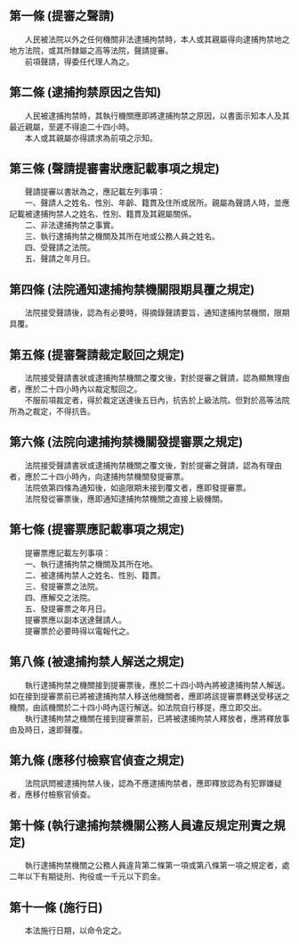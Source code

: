 第一條 (提審之聲請)
-------------------
　　人民被法院以外之任何機關非法逮捕拘禁時，本人或其親屬得向逮捕拘禁地之地方法院，或其所隸屬之高等法院，聲請提審。  
　　前項聲請，得委任代理人為之。  


第二條 (逮捕拘禁原因之告知)
---------------------------
　　人民被逮捕拘禁時，其執行機關應即將逮捕拘禁之原因，以書面示知本人及其最近親屬，至遲不得逾二十四小時。  
　　本人或其親屬亦得請求為前項之示知。  


第三條 (聲請提審書狀應記載事項之規定)
-------------------------------------
　　聲請提審以書狀為之，應記載左列事項：  
　　一、聲請人之姓名、性別、年齡、籍貫及住所或居所。親屬為聲請人時，並應記載被逮捕拘禁人之姓名、性別、籍貫及其親屬關係。  
　　二、非法逮捕拘禁之事實。  
　　三、執行逮捕拘禁之機關及其所在地或公務人員之姓名。  
　　四、受聲請之法院。  
　　五、聲請之年月日。  


第四條 (法院通知逮捕拘禁機關限期具覆之規定)
-------------------------------------------
　　法院接受聲請後，認為有必要時，得摘錄聲請要旨，通知逮捕拘禁機關，限期具覆。  


第五條 (提審聲請裁定駁回之規定)
-------------------------------
　　法院接受聲請書狀或逮捕拘禁機關之覆文後，對於提審之聲請，認為顯無理由者，應於二十四小時內以裁定駁回之。  
　　不服前項裁定者，得於裁定送達後五日內，抗告於上級法院。但對於高等法院所為之裁定，不得抗告。  


第六條 (法院向逮捕拘禁機關發提審票之規定)
-----------------------------------------
　　法院接受聲請書狀或逮捕拘禁機關之覆文後，對於提審之聲請，認為有理由者，應於二十四小時內，向逮捕拘禁機關發提審票。  
　　法院依第四條為通知後，如逾限期未接到覆文者，應即發提審票。  
　　法院發從審票後，應即通知逮捕拘禁機關之直接上級機關。  


第七條 (提審票應記載事項之規定)
-------------------------------
　　提審票應記載左列事項：  
　　一、執行逮捕拘禁之機關及其所在地。  
　　二、被逮捕拘禁人之姓名、性別、籍貫。  
　　三、發提審票之法院。  
　　四、應解交之法院。  
　　五、發提審票之年月日。  
　　提審票應以副本送達聲請人。  
　　提審票於必要時得以電報代之。  


第八條 (被逮捕拘禁人解送之規定)
-------------------------------
　　執行逮捕拘禁之機關接到提審票後，應於二十四小時內將被逮捕拘禁人解送。如在接到提審票前已將被逮捕拘禁人移送他機關者，應即將該提審票轉送受移送之機關，由該機關於二十四小時內逕行解送。如法院自行移提，應立即交出。  
　　執行逮捕拘禁之機關在接到提審票前，已將被逮捕拘禁人釋放者，應將釋放事由及時日，速即聲覆。  


第九條 (應移付檢察官偵查之規定)
-------------------------------
　　法院訊問被逮捕拘禁人後，認為不應逮捕拘禁者，應即釋放認為有犯罪嫌疑者，應移付檢察官偵查。  


第十條 (執行逮捕拘禁機關公務人員違反規定刑責之規定)
---------------------------------------------------
　　執行逮捕拘禁機關之公務人員違背第二條第一項或第八條第一項之規定者，處二年以下有期徒刑、拘役或一千元以下罰金。  


第十一條 (施行日)
-----------------
　　本法施行日期，以命令定之。